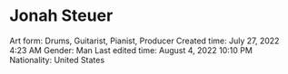 # Jonah Steuer

Art form: Drums, Guitarist, Pianist, Producer
Created time: July 27, 2022 4:23 AM
Gender: Man
Last edited time: August 4, 2022 10:10 PM
Nationality: United States